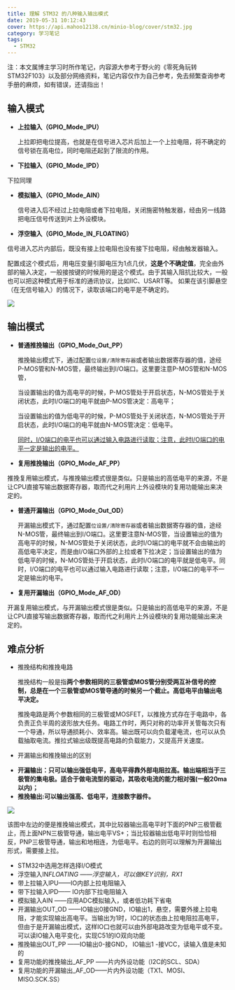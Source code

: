 ```yaml
---
title: 理解 STM32 的八种输入输出模式
date: 2019-05-31 10:12:43
cover: https://api.mahoo12138.cn/minio-blog/cover/stm32.jpg
category: 学习笔记
tags:
  - STM32
---
```


注：本文属博主学习时所作笔记，内容源大参考于野火的《零死角玩转STM32F103》以及部分网络资料，笔记内容仅作为自己参考，免去频繁查询参考手册的麻烦，如有错误，还请指出！

## 输入模式

- **上拉输入（GPIO_Mode_IPU）**

  上拉即把电位提高，也就是在信号进入芯片后加上一个上拉电阻，将不确定的信号锁在高电位，同时电阻还起到了限流的作用。

- **下拉输入（GPIO_Mode_IPD）**

下拉同理

- **模拟输入（GPIO_Mode_AIN）**

  信号进入后不经过上拉电阻或者下拉电阻，关闭施密特触发器，经由另一线路把电压信号传送到片上外设模块。

- **浮空输入（GPIO_Mode_IN_FLOATING）**

信号进入芯片内部后，既没有接上拉电阻也没有接下拉电阻，经由触发器输入。

配置成这个模式后，用电压变量引脚电压为1点几伏，**这是个不确定值**，完全由外部的输入决定，一般接按键的时候用的是这个模式。由于其输入阻抗比较大，一般也可以把这种模式用于标准的通讯协议，比如IIC、USART等。 如果在该引脚悬空（在无信号输入）的情况下，读取该端口的电平是不确定的。

![](https://api.mahoo12138.cn/minio-blog/study/STM32/GPIO.png)

## 输出模式

- **普通推挽输出（GPIO_Mode_Out_PP）**

  推挽输出模式下，通过配置`位设置/清除寄存器`或者输出数据寄存器的值，途经P-MOS管和N-MOS管，最终输出到I/O端口。这里要注意P-MOS管和N-MOS管，

  当设置输出的值为高电平的时候，P-MOS管处于开启状态，N-MOS管处于关闭状态，此时I/O端口的电平就由P-MOS管决定：高电平；

  当设置输出的值为低电平的时候，P-MOS管处于关闭状态，N-MOS管处于开启状态，此时I/O端口的电平就由N-MOS管决定：低电平。

  <u>同时，I/O端口的电平也可以通过输入电路进行读取；注意，此时I/O端口的电平一定是输出的电平。</u>

- **复用推挽输出（GPIO_Mode_AF_PP）**

推挽复用输出模式，与推挽输出模式很是类似。只是输出的高低电平的来源，不是让CPU直接写输出数据寄存器，取而代之利用片上外设模块的复用功能输出来决定的。

- **普通开漏输出（GPIO_Mode_Out_OD）**

  开漏输出模式下，通过配置`位设置/清除寄存器`或者输出数据寄存器的值，途经N-MOS管，最终输出到I/O端口。这里要注意N-MOS管，当设置输出的值为高电平的时候，N-MOS管处于关闭状态，此时I/O端口的电平就不会由输出的高低电平决定，而是由I/O端口外部的上拉或者下拉决定；当设置输出的值为低电平的时候，N-MOS管处于开启状态，此时I/O端口的电平就是低电平。同时，I/O端口的电平也可以通过输入电路进行读取；注意，I/O端口的电平不一定是输出的电平。

- **复用开漏输出（GPIO_Mode_AF_OD）**

开漏复用输出模式，与开漏输出模式很是类似。只是输出的高低电平的来源，不是让CPU直接写输出数据寄存器，取而代之利用片上外设模块的复用功能输出来决定的。

## 难点分析

- 推挽结构和推挽电路

  推挽结构一般是指**两个参数相同的三极管或MOS管分别受两互补信号的控制，总是在一个三极管或MOS管导通的时候另一个截止。高低电平由输出电平决定。**

  推挽电路是两个参数相同的三极管或MOSFET，以推挽方式存在于电路中，各负责正负半周的波形放大任务。电路工作时，两只对称的功率开关管每次只有一个导通，所以导通损耗小、效率高。输出既可以向负载灌电流，也可以从负载抽取电流。推拉式输出级既提高电路的负载能力，又提高开关速度。

- 开漏输出和推挽输出的区别

* **开漏输出：只可以输出强低电平，高电平得靠外部电阻拉高。输出端相当于三极管的集电极。适合于做电流型的驱动，其吸收电流的能力相对强(一般20ma以内)；**
* **推挽输出:可以输出强高、低电平，连接数字器件。**

![](https://api.mahoo12138.cn/minio-blog/study/STM32/Push-Pull.png)

该图中左边的便是推挽输出模式，其中比较器输出高电平时下面的PNP三极管截止，而上面NPN三极管导通，输出电平VS+；当比较器输出低电平时则恰恰相反，PNP三极管导通，输出和地相连，为低电平。右边的则可以理解为开漏输出形式，需要接上拉。

- STM32中选用怎样选择I/O模式
- 浮空输入IN*FLOATING ——浮空输入，可以做KEY识别，RX1*
- 带上拉输入IPU——IO内部上拉电阻输入
- 带下拉输入IPD—— IO内部下拉电阻输入
- 模拟输入AIN ——应用ADC模拟输入，或者低功耗下省电
- 开漏输出OUT_OD ——IO输出0接GND，IO输出1，悬空，需要外接上拉电阻，才能实现输出高电平。当输出为1时，IO口的状态由上拉电阻拉高电平，但由于是开漏输出模式，这样IO口也就可以由外部电路改变为低电平或不变。可以读IO输入电平变化，实现C51的IO双向功能
- 推挽输出OUT_PP ——IO输出0-接GND， IO输出1 -接VCC，读输入值是未知的
- 复用功能的推挽输出\_AF_PP ——片内外设功能（I2C的SCL、SDA）
- 复用功能的开漏输出\_AF_OD——片内外设功能（TX1、MOSI、MISO.SCK.SS）

[1]: https://blog.csdn.net/qq_38410730/article/details/79858906 '【STM32】GPIO工作原理'
